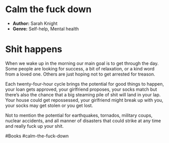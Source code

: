 # Calm the fuck down
- **Author:** Sarah Knight
- **Genre:** Self-help, Mental health

# Shit happens
When we wake up in the morning our main goal is to get through the day. Some people are looking for  success, a bit of relaxation, or a kind word from a loved one. Others are just hoping not to get arrested for treason.

Each twenty-four-hour cycle brings the potential for good things to happen,  your loan gets approved, your girlfriend proposes, your socks match but there’s also the chance that a big steaming pile of shit will land in your lap. Your house could get repossessed, your girlfriend might break up with you, your socks may get stolen or you get lost.

Not to mention the potential for earthquakes, tornados, military coups, nuclear accidents, and all manner of disasters that could strike at any time and really fuck up your shit. 

#Books #calm-the-fuck-down